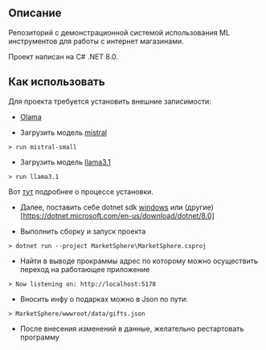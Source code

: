 ## Описание
Репозиторий с демонстрационной системой использования ML инструментов для работы с интернет магазинами.

Проект написан на C# .NET 8.0.
## Как использовать

Для проекта требуется установить внешние записимости:
* [Olama](https://ollama.com/download) 

* Загрузить модель [mistral](https://ollama.com/library/mistral-small)

```
> run mistral-small
```

* Загрузить модель [llama3.1](https://ollama.com/library/llama3.1)

```
> run llama3.1
```

Вот [тут](https://dev.to/timesurgelabs/how-to-run-llama-3-locally-with-ollama-and-open-webui-297d) подробнее о процессе установки.

* Далее, поставить себе dotnet sdk [windows](https://dotnet.microsoft.com/en-us/download/dotnet/thank-you/sdk-8.0.403-windows-x64-installer) или (другие)[https://dotnet.microsoft.com/en-us/download/dotnet/8.0]

* Выполнить сборку и запуск проекта 

```
> dotnet run --project MarketSphere\MarketSphere.csproj
```

* Найти в выводе прокраммы адрес по которому можно осуществить переход на работающее приложение

```
> Now listening on: http://localhost:5178
```

* Вносить инфу о подарках можно в Json по пути:

```
> MarketSphere/wwwroot/data/gifts.json
``` 

* После внесения изменений в данные, желательно рестартовать программу